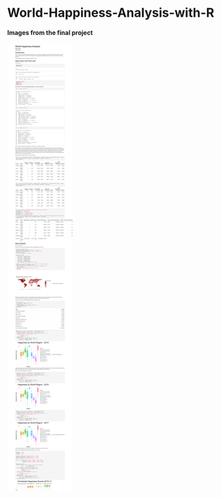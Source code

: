 # World-Happiness-Analysis-with-R

#### Images from the final project
![final_project_1.png](final_project.png)
